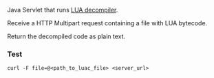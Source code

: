 Java Servlet that runs [LUA decompiler](https://github.com/HansWessels/unluac).

Receive a HTTP Multipart request containing a file with LUA bytecode.

Return the decompiled code as plain text.

### Test
`curl -F file=@<path_to_luac_file> <server_url>`
